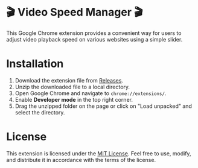 # 🎬 Video Speed Manager 🎬
This Google Chrome extension provides a convenient way for users to adjust video playback speed on various websites using a simple slider.

# Installation

1. Download the extension file from [Releases](https://github.com/ensanmartin/video-speed-manager/releases).
2. Unzip the downloaded file to a local directory.
3. Open Google Chrome and navigate to `chrome://extensions/`.
4. Enable **Developer mode** in the top right corner.
5. Drag the unzipped folder on the page or click on "Load unpacked" and select the directory.

# License 
This extension is licensed under the [MIT License](LICENSE). Feel free to use, modify, and distribute it in accordance with the terms of the license.
